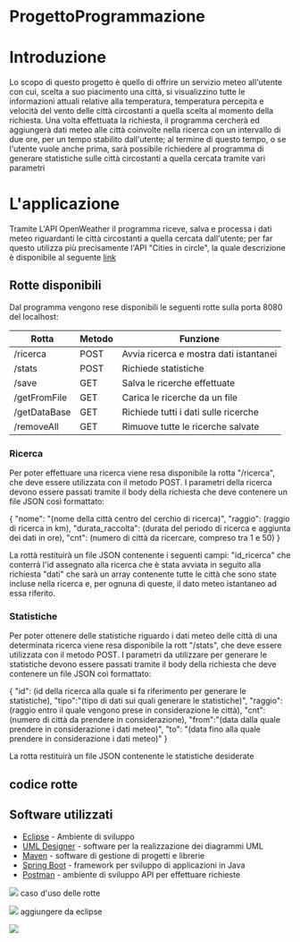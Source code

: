 # ProgettoProgrammazione



# Introduzione

Lo scopo di questo progetto è quello di offrire un servizio meteo all'utente con cui, scelta a suo piacimento una città, si visualizzino tutte le informazioni attuali relative alla temperatura, temperatura percepita e velocità del vento delle città circostanti a quella scelta al momento della richiesta.
Una volta effettuata la richiesta, il programma cercherà ed aggiungerà dati meteo alle città coinvolte nella ricerca con un intervallo di due ore, per un tempo stabilito dall'utente; al termine di questo tempo, o se l'utente vuole anche prima, sarà possibile richiedere al programma di generare statistiche sulle città circostanti a quella cercata tramite vari parametri


# L'applicazione

Tramite L'API OpenWeather il programma riceve, salva e processa i dati meteo riguardanti le città circostanti a quella cercata dall'utente; per far questo utilizza più precisamente l'API "Cities in circle", la quale descrizione è disponibile al seguente [link](https://openweathermap.org/current#cycle)


## Rotte disponibili

Dal programma vengono rese disponibili le seguenti rotte sulla porta 8080 del localhost:

| Rotta         |    Metodo    |        Funzione                        |
|---------------|--------------|----------------------------------------|
| /ricerca      | POST         | Avvia ricerca e mostra dati istantanei |
| /stats        | POST         | Richiede statistiche                   |
| /save         | GET          | Salva le ricerche effettuate           |
| /getFromFile  | GET          | Carica le ricerche da un file          |
| /getDataBase  | GET          | Richiede tutti i dati sulle ricerche   |
| /removeAll    | GET          | Rimuove tutte le ricerche salvate      |


### Ricerca 
Per poter effettuare una ricerca viene resa disponibile la rotta "/ricerca", che deve essere utilizzata con il metodo POST.
I parametri della ricerca devono essere passati tramite il body della richiesta che deve contenere un file JSON così formattato:

{
"nome": "(nome della città centro del cerchio di ricerca)",
"raggio": (raggio di ricerca in km),
"durata_raccolta": (durata del periodo di ricerca e aggiunta dei dati in ore),
"cnt": (numero di città da ricercare, compreso tra 1 e 50)
}

La rottà restituirà un file JSON contenente i seguenti campi:
"id_ricerca" che conterrà l'id assegnato alla ricerca che è stata avviata in seguito alla richiesta
"dati" che sarà un array contenente tutte le città che sono state incluse nella ricerca e, per ognuna di queste, il dato meteo istantaneo ad essa riferito.

### Statistiche
Per poter ottenere delle statistiche riguardo i dati meteo delle città di una determinata ricerca viene resa disponibile la rott "/stats", che deve essere utilizzata con il metodo POST.
I parametri da utilizzare per generare le statistiche devono essere passati tramite il body della richiesta che deve contenere un file JSON coì formattato:

{
"id": (id della ricerca alla quale si fa riferimento per generare le statistiche),
"tipo":"(tipo di dati sui quali generare le statistiche)",
"raggio":(raggio entro il quale vengono prese in considerazione le città),
"cnt": (numero di città da prendere in considerazione),
"from":"(data dalla quale prendere in considerazione i dati meteo)",
"to": "(data fino alla quale prendere in considerazione i dati meteo)"
}

La rotta restituirà un file JSON contenente le statistiche desiderate

  
  
## codice rotte
  
## Software utilizzati
* [Eclipse](https://www.eclipse.org/downloads/) - Ambiente di sviluppo
* [UML Designer](http://www.umldesigner.org/) - software per la realizzazione dei diagrammi UML
* [Maven](https://maven.apache.org/) - software di gestione di progetti e librerie
* [Spring Boot](https://spring.io/projects/spring-boot) - framework per sviluppo di applicazioni in Java
* [Postman](https://www.postman.com/) - ambiente di sviluppo API per effettuare richieste









<img src="/Users/luca/Desktop/OOP.jpg"> caso d'uso delle rotte 

<img src="diagclassi.jpg"> aggiungere da eclipse 

<img src="diagseq.jpg"> 
